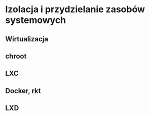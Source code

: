 # Izolacja i przydzielanie zasobów systemowych

## Wirtualizacja

## chroot

## LXC

## Docker, rkt

## LXD